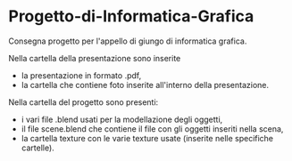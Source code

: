 # Progetto-di-Informatica-Grafica
Consegna progetto per l'appello di giungo di informatica grafica.

Nella cartella della presentazione sono inserite 
- la presentazione in formato .pdf,
- la cartella che contiene foto inserite all'interno della presentazione.

Nella cartella del progetto sono presenti:
- i vari file .blend usati per la modellazione degli oggetti,
- il file scene.blend che contiene il file con gli oggetti inseriti nella scena,
- la cartella texture con le varie texture usate (inserite nelle specifiche cartelle).
